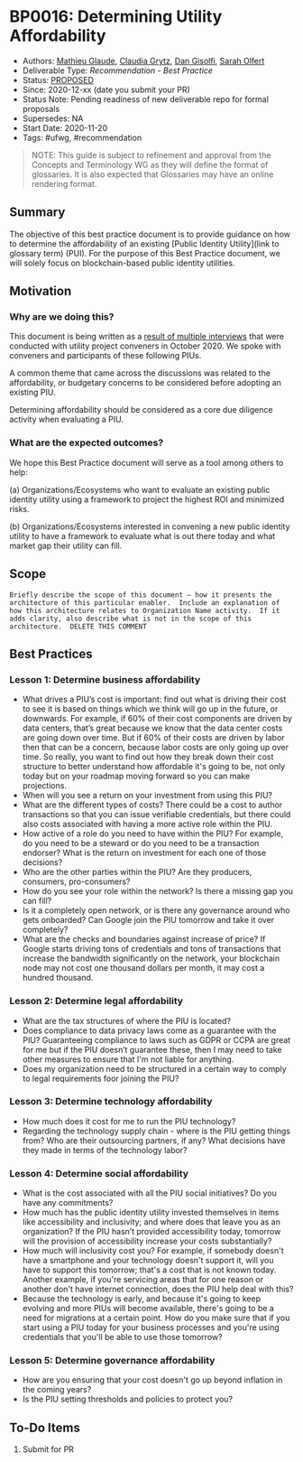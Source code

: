 # BP0016: Determining Utility Affordability
- Authors: [Mathieu Glaude](mathieu@northernblock.ca), [Claudia Grytz](c.grytz@esatus.com), [Dan Gisolfi](dan.gisolfi@gmail.com), [Sarah Olfert](s.olfert@esatus.com)
- Deliverable Type: *Recommendation - Best Practice*
- Status: [PROPOSED](https://trustoverip.github.io/deliverables/process/lifecycle_management/#proposed)
- Since: 2020-12-xx (date you submit your PR)
- Status Note: Pending readiness of new deliverable repo for formal proposals
- Supersedes: NA
- Start Date: 2020-11-20
- Tags: #ufwg, #recommendation

>NOTE: This guide is subject to refinement and approval from the Concepts and Terminology WG as they will define the format of glossaries. It is also expected that Glossaries may have an online rendering format.

## Summary

The objective of this best practice document is to provide guidance on how to determine the affordability of an existing [Public Identity Utility](link to glossary term) (PUI). For the purpose of this Best Practice document, we will solely focus on blockchain-based public identity utilities.

## Motivation

### Why are we doing this?

This document is being written as a [result of multiple interviews](https://github.com/trustoverip/utility-foundry-wg/tree/master/workflow/stories) that were conducted with utility project conveners in October 2020. We spoke with conveners and participants of these following PIUs.

A common theme that came across the discussions was related to the affordability, or budgetary concerns to be considered before adopting an existing PIU.

Determining affordability should be considered as a core due diligence activity when evaluating a PIU.

### What are the expected outcomes?

We hope this Best Practice document will serve as a tool among others to help:

(a) Organizations/Ecosystems who want to evaluate an existing public identity utility using a framework to project the highest ROI and minimized risks.

(b) Organizations/Ecosystems interested in convening a new public identity utility to have a framework to evaluate what is out there today and what market gap their utility can fill.


## Scope

```
Briefly describe the scope of this document – how it presents the architecture of this particular enabler.  Include an explanation of how this architecture relates to Organization Name activity.  If it adds clarity, also describe what is not in the scope of this architecture.  DELETE THIS COMMENT
```


## Best Practices

### Lesson 1: Determine business affordability

* What drives a PIU’s cost is important: find out what is driving their cost to see it is based on things which we think will go up in the future, or downwards. For example, if 60% of their cost components are driven by data centers,  that’s great because we know that the data center costs are going down over time. But if 60% of their costs are driven by labor then that can be a concern, because labor costs are only going up over time. So really, you want to find out how they break down their cost structure to better understand how affordable it's going to be, not only today but on your roadmap moving forward so you can make projections.
* When will you see a return on your investment from using this PIU?
* What are the different types of costs? There could be a cost to author transactions so that you can issue verifiable credentials, but there could also costs associated with having a more active role within the PIU.
* How active of a role do you need to have within the PIU? For example, do you need to be a steward or do you need to be a transaction endorser? What is the return on investment for each one of those decisions?
* Who are the other parties within the PIU? Are they producers, consumers, pro-consumers?
* How do you see your role within the network? Is there a missing gap you can fill?
* Is it a completely open network, or is there any governance around who gets onboarded? Can Google join the PIU tomorrow and take it over completely?
* What are the checks and boundaries against increase of price? If  Google starts driving tons of credentials and tons of transactions that increase the bandwidth significantly on the network, your blockchain node may not cost one thousand dollars per month, it may cost a hundred thousand.



### Lesson 2: Determine legal affordability

* What are the tax structures of where the PIU is located?
* Does compliance to data privacy laws come as a guarantee with the PIU? Guaranteeing compliance to laws such as GDPR or CCPA are great for me but if the PIU doesn’t guarantee these, then I may need to take other measures to ensure that I'm not liable for anything.
* Does my organization need to be structured in a certain way to comply to legal requirements foor joining the PIU?


### Lesson 3: Determine technology affordability

* How much does it cost for me to run the PIU technology?
* Regarding the technology supply chain - where is the PIU getting things from? Who are their outsourcing partners, if any? What decisions have they made in terms of the technology labor?


### Lesson 4: Determine social affordability

* What is the cost associated with all the PIU social initiatives? Do you have any commitments?
* How much has the public identity utility invested themselves in items like accessibility and inclusivity; and where does that leave you as an organization? If the PIU hasn’t provided accessibility today, tomorrow will the provision of accessibility increase your costs substantially?
* How much will inclusivity cost you? For example, if somebody doesn't have a smartphone and your technology doesn't support it, will you have to support this tomorrow; that's a cost that is not known today. Another example, if you're servicing areas that for one reason or another don't have internet connection, does the PIU help deal with this?
* Because the technology is early, and because it's going to keep evolving and more PIUs will become available, there's going to be a need for migrations at a certain point. How do you make sure that if you start using a PIU today for your business processes and you're using credentials that you'll be able to use those tomorrow?


### Lesson 5: Determine governance affordability

* How are you ensuring that your cost doesn't go up beyond inflation in the coming years?
* Is the PIU setting thresholds and policies to protect you?



## To-Do Items
1. Submit for PR
